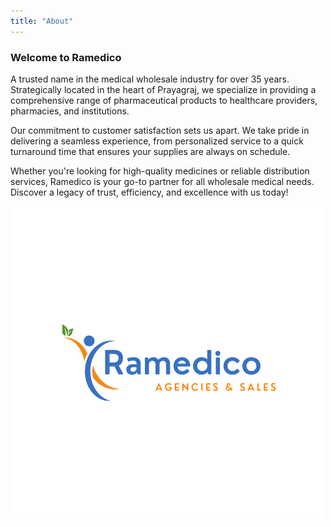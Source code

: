 ```yaml
---
title: "About"
---
```


### Welcome to Ramedico

A trusted name in the medical wholesale industry for over 35 years. Strategically located in the heart of Prayagraj, we specialize in providing a comprehensive range of pharmaceutical products to healthcare providers, pharmacies, and institutions.

Our commitment to customer satisfaction sets us apart. We take pride in delivering a seamless experience, from personalized service to a quick turnaround time that ensures your supplies are always on schedule.

Whether you're looking for high-quality medicines or reliable distribution services, Ramedico is your go-to partner for all wholesale medical needs. Discover a legacy of trust, efficiency, and excellence with us today!

![Ramedico Logo](ramedico_logo.png)
